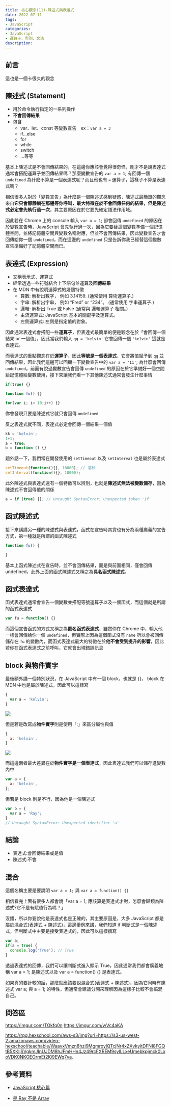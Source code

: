 ```yaml
---
title: 核心觀念(11)-陳述式與表達式
date: 2022-07-11
tags:
- JavaScript
categories:
- JavaScript
- 運算子、型別、文法
description:
---
```


## 前言

這也是一個卡很久的觀念

## 陳述式 (Statement)
- 用於命令執行指定的一系列操作
- **不會回傳結果**
- 包含
  - var、let、const 等變數宣告　ex：`var a = 3`
  - if...else
  - for
  - while
  - switch
  - ...等等

基本上陳述式是不會回傳結果的，在這邊你應該會覺得很奇怪，剛才不是說表達式通常會搭配運算子並回傳結果嗎？那麼變數宣告的 `var a = 1`; 有回傳一個 `undefined` 為什麼不算是一個表達式呢？而且他也有 `=` 運算子，這樣子不算是表達式嗎？

相信很多人對於「變數宣告」為什麼是一個陳述式感到疑惑，陳述式最簡單的觀念來自**它只會靜靜躺在那邊等你呼叫，最大特徵在於不會回傳任何的結果，但是陳述式必定會先執行過一次**，其主要原因在於它要先確定語法作用域。

因此若在 Chrome 上的 console 輸入 `var a = 1`; 卻會回傳 `undefined` 的原因在於變數宣告時，JavaScript 會先執行過一次，因為它要替這個變數準備一個記憶體空間，並將記憶體空間與變數名稱對應，但並不會回傳結果，因此變數宣告才會回傳給你一個 `undefined`，而在這邊的 `undefined` 只是告訴你我已經替這個變數宣告準備好了記憶體空間而已。


## 表達式 (Expression)
- 又稱表示式、運算式
- 經常透過一些符號結合上下語句並運算及**回傳結果**
- 在 MDN 中有說明運算式的幾個特徵
  - 算數: 解析出數字， 例如 3.14159. (通常使用 算術運算子.)
  - 字串: 解析出字串， 例如 “Fred” or “234”。 (通常使用 字串運算子.)
  - 邏輯: 解析出 True 或 False (通常與 邏輯運算子 相關。)
  - 主流運算式: JavaScript 基本的關鍵字及運算式。
  - 左側運算式: 左側是指定值的對象。

因此通常表達式會搭配一些**運算子**，但表達式最簡單的便是觀念在於「會回傳一個結果 or 一個值」，因此當我們輸入 `qq = 'kelvin'` 它會回傳一個 `'kelvin'` 這就是表達式。


而表達式的重點觀念在於**運算子**，因此**等號是一個表達式**，它會將值賦予到 `qq` 並回傳結果，因此我們這邊可以回顧一下變數宣告中的 `var a = '11'`; 為什麼會回傳 `undefined`，前面有說過變數宣告會回傳 `undefined` 的原因在於它準備好一個空間給記憶體給變數使用，接下來讓我們看一下其他陳述式通常會發生什麼事情

```javascript
if(true) {}

function fu() {}

for(var i; i< 10;i++) {}
```
你會發現只要是陳述式它就只會回傳 `undefined`

反之表達式就不同，表達式必定會回傳一個結果一個值

```javascript
kk = 'kelvin';
1+1;
a = true;
b = function () {}
```

題外話一下，我們常在開發使用的 `setTimeout` 以及 `setInterval` 也是屬於表達式

```javascript
setTimeout(function(){}, 10000); // 毫秒
setInterval(function(){}, 10000);

```

此外陳述式與表達式還有一個特徵可以辨別，也就是**陳述式無法被變數儲存**，因為陳述式不會回傳值的關係

```javascript
a = if (true) {}; // Uncaught SyntaxError: Unexpected token 'if'
```

## 函式陳述式

接下來講講另一種的陳述式與表達式，函式在宣告時其實也有分為兩種廣義的宣告方式，第一種就是所謂的函式陳述式

```javascript
function fu() {

}
```
基本上函式陳述式在宣告時，並不會回傳結果，而是與前面相同，僅會回傳 undefined，此外上面的函式陳述式又稱之為**具名函式陳述式**。

## 函式表達式

函式表達式通常會宣告一個變數並搭配等號運算子以及一個函式，而這個就是所謂的函式表達式

```javascript
var fu = function() {}
```

而這個宣告函式的方式又稱之為**匿名函式表達式**，雖然你在 Chrome 中，輸入他一樣會回傳給你一個 `undefined`，但實際上因為這個函式沒有 `name` 所以會被回傳儲存在 `fu` 的變數內，而函式表達式最大的特徵在於**他不會受到提升的影響**，因此若你在函式表達式之前呼叫，它就會出現錯誤訊息

## block 與物件實字

最後額外講一個特別狀況，在 JavaScript 中有一個 block，也就是 {}， block 在 MDN 中也是屬於陳述式，因此可以這樣寫

```javascript
{
  var a = 'kelvin';
}
```
![](https://i.imgur.com/IYajADO.png)

但是若是改寫成**物件實字**則是使用「:」來區分屬性與值
```javascript
{
  a: 'kelvin',
}
```
![](https://i.imgur.com/MWqpdEA.png)


而這邊兩者最大差異在於**物件實字是一個表達式**，因此表達式我們可以儲存進變數內中

```javascript
var a = {
  a: 'kelvin',
};
```

但若是 block 則是不行，因為他是一個陳述式

```javascript
var b = {
  var a = 'Ray';
}
// Uncaught SyntaxError: Unexpected identifier 'a'
```

## 結論

- 表達式:會回傳結果或是值
- 陳述式:不會

## 混合

這個名稱主要是要說明 `var a = 1;` 與 `var a = function() {}`

相信看完上面有很多人都會說「var a = 1; 應該算是表達式才對，怎麼會歸類為陳述式?它不是有賦值行為嗎？」

沒錯，所以你要說他是表達式也是正確的，其主要原因是，大多 JavaScript 都是屬於混合式(表達式 + 陳述式)，這邊舉例來講，我們知道 if 判斷式是一個陳述式，但判斷式中主要是接受表達式的，因此可以這樣撰寫

```javascript
var a;
if(a = true) {
  console.log('True'); // True
}

```
透過表達式的回傳，我們可以讓判斷式進入顯示 True，因此通常我們都會廣義地稱 var a = 1; 是陳述式以及 var a = function() {} 是表達式。

如果真的要計較的話，那麼就應該要說混合式(表達式 + 陳述式)，因為它同時有陳述式 var a; 與 a = 1; 的特性，但通常會建議分開來理解因為這樣子比較不會搞混自己。


## 問答區

https://imgur.com/TOkfq0n
https://imgur.com/wVc4aKA

https://rpg.hexschool.com/aws-s3/img?url=https://s3-us-west-2.amazonaws.com/video-hexschool/teachable/WaavxVmzn8hzi9MgmrxylQTcjNr4xZXvkyitDFNI8FGQtB5XKljSVgkmJInUJDM8hJFmHHn4Jz49rcFXREM9sylLLxeUmebkpjmck0LxoVDK0NKOEOrmEt2l09EWq7va.


## 參考資料
- [JavaScript 核心篇](https://www.hexschool.com/courses/js-core.html)

- [是 Ray 不是 Array](https://israynotarray.com/javascript/20200607/196651152/)